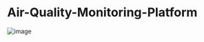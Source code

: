 # Air-Quality-Monitoring-Platform

![image](https://user-images.githubusercontent.com/96500221/236255712-95410790-69b8-46d6-a356-9169c6b8213c.png)
